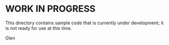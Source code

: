 WORK IN PROGRESS
================

This directory contains sample code that is currently under development; it is
not ready for use at this time.

Glen
